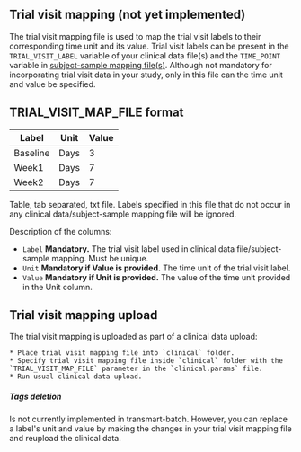 Trial visit mapping (not yet implemented)
-----------------------------

The trial visit mapping file is used to map the trial visit labels to their corresponding time unit and its value. Trial visit labels can be present in the `TRIAL_VISIT_LABEL` variable of your clinical data file(s) and the `TIME_POINT` variable in [subject-sample mapping file(s)](subject-sample-mapping.md). Although not mandatory for incorporating trial visit data in your study, only in this file can the time unit and value be specified.

TRIAL_VISIT_MAP_FILE format
------------
|Label          |Unit     |     Value    |
|---------------|---------|--------------|
|Baseline       |Days     |3             |
|Week1          |Days     |7             |
|Week2          |Days     |7             |

Table, tab separated, txt file. Labels specified in this file that do not occur in any clinical data/subject-sample mapping file will be ignored.

Description of the columns:
- `Label` **Mandatory.** The trial visit label used in clinical data file/subject-sample mapping. Must be unique.
- `Unit` **Mandatory if Value is provided.** The time unit of the trial visit label.
- `Value` **Mandatory if Unit is provided.** The value of the time unit provided in the Unit column.

Trial visit mapping upload
------------
The trial visit mapping is uploaded as part of a clinical data upload:

    * Place trial visit mapping file into `clinical` folder.
    * Specify trial visit mapping file inside `clinical` folder with the `TRIAL_VISIT_MAP_FILE` parameter in the `clinical.params` file.
    * Run usual clinical data upload.

##### Tags deletion
Is not currently implemented in transmart-batch. However, you can replace a label's unit and value by making the changes in your trial visit mapping file and reupload the clinical data.
